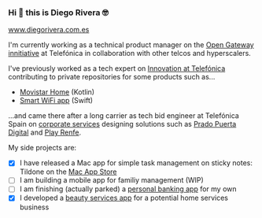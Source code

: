 ### Hi 👋 this is Diego Rivera 🤓
www.diegorivera.com.es

I'm currently working as a technical product manager on the [Open Gateway innitiative](https://opengateway.telefonica.com/en) at Telefónica in collaboration with other telcos and hyperscalers.

I've previously worked as a tech expert on [Innovation at Telefónica](https://github.com/Telefonica) contributing to private repositories for some products such as...
- [Movistar Home](https://aura.telefonica.com/movistar-home) (Kotlin)
- [Smart WiFi app](https://www.movistar.es/particulares/movil/servicios/app-smartwifi/) (Swift)

...and came there after a long carrier as tech bid engineer at Telefónica Spain on [corporate services](https://www.telefonica.com/en/services/business-services/corporate/) designing solutions such as [Prado Puerta Digital](https://www.museodelprado.es/actualidad/noticia/el-museo-nacional-del-prado-confia-en-telefonica/8e2e93fe-d827-38c6-570f-720fb7b833cf) and [Play Renfe](https://www.renfe.com/es/en/viajar/el-viaje/on-board/playrenfe/que-es-play-renfe).

My side projects are:
- [x] I have released a Mac app for simple task management on sticky notes: Tildone on the [Mac App Store](https://apps.apple.com/us/app/tildone/id6473126292)
- [ ] I am building a mobile app for familiy management (WIP)
- [ ] I am finishing (actually parked) a [personal banking app](https://github.com/diegotid/family-banking) for my own
- [x] I developed a [beauty services app](https://github.com/diegotid/beauty-home/blob/main/README.md) for a potential home services business
